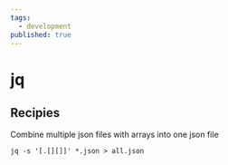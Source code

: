 ```yaml
---
tags:
  - development
published: true
---
```



# jq

## Recipies 


Combine multiple json files with arrays into one json file
```
jq -s '[.[][]]' *.json > all.json
```
